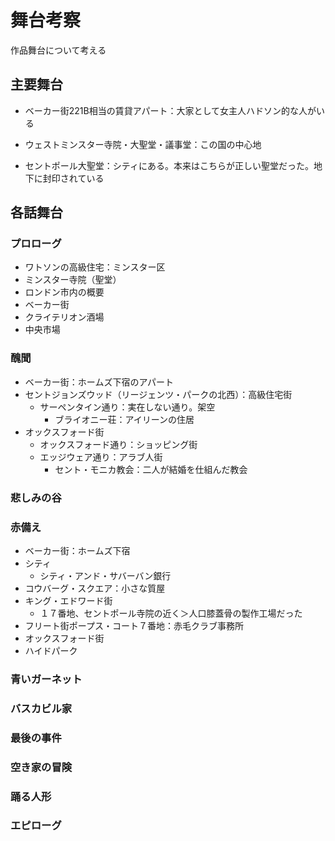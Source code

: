 舞台考察
===

作品舞台について考える

## 主要舞台

* ベーカー街221B相当の賃貸アパート：大家として女主人ハドソン的な人がいる

* ウェストミンスター寺院・大聖堂・議事堂：この国の中心地

* セントポール大聖堂：シティにある。本来はこちらが正しい聖堂だった。地下に封印されている

## 各話舞台

### プロローグ

- ワトソンの高級住宅：ミンスター区
- ミンスター寺院（聖堂）
- ロンドン市内の概要
- ベーカー街
- クライテリオン酒場
- 中央市場

### 醜聞

- ベーカー街：ホームズ下宿のアパート
- セントジョンズウッド（リージェンツ・パークの北西）：高級住宅街
    - サーペンタイン通り：実在しない通り。架空
        - ブライオニー荘：アイリーンの住居
- オックスフォード街
    - オックスフォード通り：ショッピング街
    - エッジウェア通り：アラブ人街
        - セント・モニカ教会：二人が結婚を仕組んだ教会

### 悲しみの谷


### 赤備え

- ベーカー街：ホームズ下宿
- シティ
    - シティ・アンド・サバーバン銀行
- コウバーグ・スクエア：小さな質屋
- キング・エドワード街
    - １７番地、セントポール寺院の近く＞人口膝蓋骨の製作工場だった
- フリート街ポープス・コート７番地：赤毛クラブ事務所
- オックスフォード街
- ハイドパーク

### 青いガーネット


### バスカビル家


### 最後の事件


### 空き家の冒険


### 踊る人形


### エピローグ


